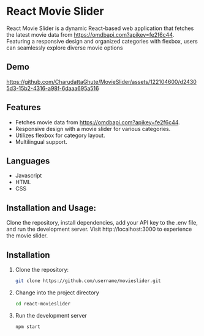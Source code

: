 
# React Movie Slider

React Movie Slider is a dynamic React-based web application that fetches the latest movie data from https://omdbapi.com?apikey=fe2f6c44. Featuring a responsive design and organized categories with flexbox, users can seamlessly explore diverse movie options

## Demo


https://github.com/CharudattaGhute/MovieSlider/assets/122104600/d24305d3-15b2-4316-a98f-6daaa695a516



## Features

- Fetches movie data from https://omdbapi.com?apikey=fe2f6c44.
- Responsive design with a movie slider for various categories.
- Utilizes flexbox for category layout.
- Multilingual support.

## Languages

- Javascript
- HTML
- CSS

## Installation and Usage:
Clone the repository, install dependencies, add your API key to the .env file, and run the development server. Visit http://localhost:3000 to experience the movie slider.

## Installation

1. Clone the repository:

   ```bash
   git clone https://github.com/username/movieslider.git

2. Change into the project directory

   ```bash
   cd react-movieslider

3. Run the development server

   ```bash
   npm start




    
